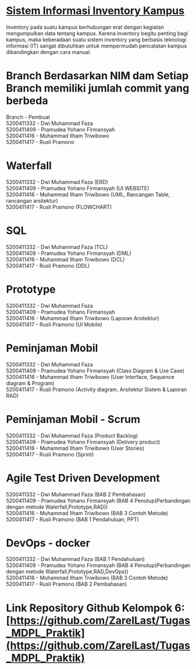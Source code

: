 # [Sistem Informasi Inventory Kampus](https://github.com/ZarelLast/Tugas_MDPL_Praktik)

Inventory pada suatu kampus berhubungan erat dengan kegiatan mengumpulkan data tentang kampus. Karena inventory begitu penting bagi kampus, maka keberadaan suatu sistem inventory yang berbasis teknologi informasi (IT) sangat dibutuhkan untuk mempermudah pencatatan kampus dibandingkan dengan cara manual.

# Branch Berdasarkan NIM dam Setiap Branch memiliki jumlah commit yang berbeda
Branch     - Pembuat </br>
5200411332 - Dwi Muhammad Faza </br>
5200411409 - Pramudea Yohano Firmansyah </br>
5200411416 - Muhammad Ilham Triwibowo </br>
5200411417 - Rusli Pramono </br>

# Waterfall
5200411332 - Dwi Muhammad Faza (ERD)</br>
5200411409 - Pramudea Yohano Firmansyah (UI WEBSITE)</br>
5200411416 - Muhammad Ilham Triwibowo (UML, Rancangan Table, rancangan arsitektur)</br>
5200411417 - Rusli Pramono (FLOWCHART)</br>

# SQL
5200411332 - Dwi Muhammad Faza (TCL)</br>
5200411409 - Pramudea Yohano Firmansyah (DML)</br>
5200411416 - Muhammad Ilham Triwibowo (DCL)</br>
5200411417 - Rusli Pramono (DDL)</br>

# Prototype
5200411332 - Dwi Muhammad Faza </br>
5200411409 - Pramudea Yohano Firmansyah </br>
5200411416 - Muhammad Ilham Triwibowo (Laporan Arsitektur)</br>
5200411417 - Rusli Pramono (UI Mobile)</br>

# Peminjaman Mobil
5200411332 - Dwi Muhammad Faza </br>
5200411409 - Pramudea Yohano Firmansyah (Class Diagram & Use Case)</br>
5200411416 - Muhammad Ilham Triwibowo (User Interface, Sequence diagram & Program)</br>
5200411417 - Rusli Pramono (Activity diagram, Arsitektur Sistem & Laporan RAD)</br>

# Peminjaman Mobil - Scrum
5200411332 - Dwi Muhammad Faza (Product Backlog)</br>
5200411409 - Pramudea Yohano Firmansyah (Delivery product)</br>
5200411416 - Muhammad Ilham Triwibowo (User Stories)</br>
5200411417 - Rusli Pramono (Sprint)</br>

# Agile Test Driven Development
5200411332 - Dwi Muhammad Faza (BAB 2 Pembahasan)</br>
5200411409 - Pramudea Yohano Firmansyah (BAB 4 Penutup(Perbandingan dengan metode Waterfall,Prototype,RAD))</br>
5200411416 - Muhammad Ilham Triwibowo (BAB 3 Contoh Metode)</br>
5200411417 - Rusli Pramono (BAB 1 Pendahuluan, PPT)</br>

# DevOps - docker
5200411332 - Dwi Muhammad Faza (BAB 1 Pendahuluan)</br>
5200411409 - Pramudea Yohano Firmansyah (BAB 4 Penutup(Perbandingan dengan metode Waterfall,Prototype,RAD,DevOps))</br>
5200411416 - Muhammad Ilham Triwibowo (BAB 3 Contoh Metode)</br>
5200411417 - Rusli Pramono (BAB 2 Pembahasan)</br>

# Link Repository Github Kelompok 6: [https://github.com/ZarelLast/Tugas_MDPL_Praktik](https://github.com/ZarelLast/Tugas_MDPL_Praktik)
